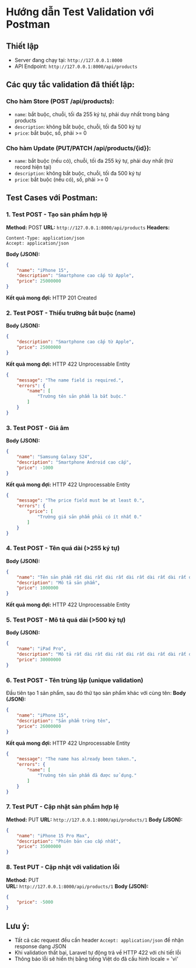 # Hướng dẫn Test Validation với Postman

## Thiết lập
- Server đang chạy tại: `http://127.0.0.1:8000`
- API Endpoint: `http://127.0.0.1:8000/api/products`

## Các quy tắc validation đã thiết lập:

### Cho hàm Store (POST /api/products):
- `name`: bắt buộc, chuỗi, tối đa 255 ký tự, phải duy nhất trong bảng products
- `description`: không bắt buộc, chuỗi, tối đa 500 ký tự
- `price`: bắt buộc, số, phải >= 0

### Cho hàm Update (PUT/PATCH /api/products/{id}):
- `name`: bắt buộc (nếu có), chuỗi, tối đa 255 ký tự, phải duy nhất (trừ record hiện tại)
- `description`: không bắt buộc, chuỗi, tối đa 500 ký tự  
- `price`: bắt buộc (nếu có), số, phải >= 0

## Test Cases với Postman:

### 1. Test POST - Tạo sản phẩm hợp lệ
**Method:** POST
**URL:** `http://127.0.0.1:8000/api/products`
**Headers:** 
```
Content-Type: application/json
Accept: application/json
```
**Body (JSON):**
```json
{
    "name": "iPhone 15",
    "description": "Smartphone cao cấp từ Apple",
    "price": 25000000
}
```
**Kết quả mong đợi:** HTTP 201 Created

### 2. Test POST - Thiếu trường bắt buộc (name)
**Body (JSON):**
```json
{
    "description": "Smartphone cao cấp từ Apple",
    "price": 25000000
}
```
**Kết quả mong đợi:** HTTP 422 Unprocessable Entity
```json
{
    "message": "The name field is required.",
    "errors": {
        "name": [
            "Trường tên sản phẩm là bắt buộc."
        ]
    }
}
```

### 3. Test POST - Giá âm
**Body (JSON):**
```json
{
    "name": "Samsung Galaxy S24",
    "description": "Smartphone Android cao cấp",
    "price": -1000
}
```
**Kết quả mong đợi:** HTTP 422 Unprocessable Entity
```json
{
    "message": "The price field must be at least 0.",
    "errors": {
        "price": [
            "Trường giá sản phẩm phải có ít nhất 0."
        ]
    }
}
```

### 4. Test POST - Tên quá dài (>255 ký tự)
**Body (JSON):**
```json
{
    "name": "Tên sản phẩm rất dài rất dài rất dài rất dài rất dài rất dài rất dài rất dài rất dài rất dài rất dài rất dài rất dài rất dài rất dài rất dài rất dài rất dài rất dài rất dài rất dài rất dài rất dài rất dài rất dài rất dài rất dài rất dài rất dài rất dài rất dài rất dài rất dài",
    "description": "Mô tả sản phẩm",
    "price": 1000000
}
```
**Kết quả mong đợi:** HTTP 422 Unprocessable Entity

### 5. Test POST - Mô tả quá dài (>500 ký tự)
**Body (JSON):**
```json
{
    "name": "iPad Pro",
    "description": "Mô tả rất dài rất dài rất dài rất dài rất dài rất dài rất dài rất dài rất dài rất dài rất dài rất dài rất dài rất dài rất dài rất dài rất dài rất dài rất dài rất dài rất dài rất dài rất dài rất dài rất dài rất dài rất dài rất dài rất dài rất dài rất dài rất dài rất dài rất dài rất dài rất dài rất dài rất dài rất dài rất dài rất dài rất dài rất dài rất dài rất dài rất dài rất dài rất dài rất dài rất dài rất dài rất dài rất dài rất dài rất dài rất dài rất dài rất dài rất dài rất dài rất dài rất dài",
    "price": 30000000
}
```

### 6. Test POST - Tên trùng lặp (unique validation)
Đầu tiên tạo 1 sản phẩm, sau đó thử tạo sản phẩm khác với cùng tên:
**Body (JSON):**
```json
{
    "name": "iPhone 15",
    "description": "Sản phẩm trùng tên",
    "price": 26000000
}
```
**Kết quả mong đợi:** HTTP 422 Unprocessable Entity
```json
{
    "message": "The name has already been taken.",
    "errors": {
        "name": [
            "Trường tên sản phẩm đã được sử dụng."
        ]
    }
}
```

### 7. Test PUT - Cập nhật sản phẩm hợp lệ
**Method:** PUT
**URL:** `http://127.0.0.1:8000/api/products/1`
**Body (JSON):**
```json
{
    "name": "iPhone 15 Pro Max",
    "description": "Phiên bản cao cấp nhất",
    "price": 35000000
}
```

### 8. Test PUT - Cập nhật với validation lỗi
**Method:** PUT  
**URL:** `http://127.0.0.1:8000/api/products/1`
**Body (JSON):**
```json
{
    "price": -5000
}
```

## Lưu ý:
- Tất cả các request đều cần header `Accept: application/json` để nhận response dạng JSON
- Khi validation thất bại, Laravel tự động trả về HTTP 422 với chi tiết lỗi
- Thông báo lỗi sẽ hiển thị bằng tiếng Việt do đã cấu hình locale = 'vi'